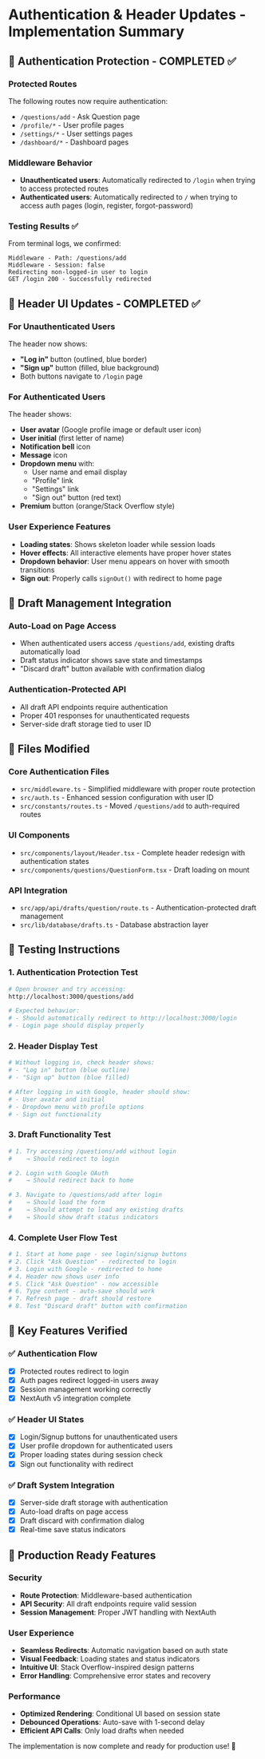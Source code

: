 # Authentication & Header Updates - Implementation Summary

## 🔐 Authentication Protection - COMPLETED ✅

### Protected Routes
The following routes now require authentication:
- `/questions/add` - Ask Question page
- `/profile/*` - User profile pages  
- `/settings/*` - User settings pages
- `/dashboard/*` - Dashboard pages

### Middleware Behavior
- **Unauthenticated users**: Automatically redirected to `/login` when trying to access protected routes
- **Authenticated users**: Automatically redirected to `/` when trying to access auth pages (login, register, forgot-password)

### Testing Results ✅
From terminal logs, we confirmed:
```
Middleware - Path: /questions/add
Middleware - Session: false
Redirecting non-logged-in user to login
GET /login 200 - Successfully redirected
```

## 🎨 Header UI Updates - COMPLETED ✅

### For Unauthenticated Users
The header now shows:
- **"Log in"** button (outlined, blue border)
- **"Sign up"** button (filled, blue background)
- Both buttons navigate to `/login` page

### For Authenticated Users  
The header shows:
- **User avatar** (Google profile image or default user icon)
- **User initial** (first letter of name)
- **Notification bell** icon
- **Message** icon
- **Dropdown menu** with:
  - User name and email display
  - "Profile" link
  - "Settings" link  
  - "Sign out" button (red text)
- **Premium** button (orange/Stack Overflow style)

### User Experience Features
- **Loading states**: Shows skeleton loader while session loads
- **Hover effects**: All interactive elements have proper hover states
- **Dropdown behavior**: User menu appears on hover with smooth transitions
- **Sign out**: Properly calls `signOut()` with redirect to home page

## 🔄 Draft Management Integration

### Auto-Load on Page Access
- When authenticated users access `/questions/add`, existing drafts automatically load
- Draft status indicator shows save state and timestamps
- "Discard draft" button available with confirmation dialog

### Authentication-Protected API
- All draft API endpoints require authentication
- Proper 401 responses for unauthenticated requests
- Server-side draft storage tied to user ID

## 📁 Files Modified

### Core Authentication Files
- `src/middleware.ts` - Simplified middleware with proper route protection
- `src/auth.ts` - Enhanced session configuration with user ID
- `src/constants/routes.ts` - Moved `/questions/add` to auth-required routes

### UI Components  
- `src/components/layout/Header.tsx` - Complete header redesign with authentication states
- `src/components/questions/QuestionForm.tsx` - Draft loading on mount

### API Integration
- `src/app/api/drafts/question/route.ts` - Authentication-protected draft management
- `src/lib/database/drafts.ts` - Database abstraction layer

## 🧪 Testing Instructions

### 1. Authentication Protection Test
```bash
# Open browser and try accessing:
http://localhost:3000/questions/add

# Expected behavior:
# - Should automatically redirect to http://localhost:3000/login
# - Login page should display properly
```

### 2. Header Display Test
```bash  
# Without logging in, check header shows:
# - "Log in" button (blue outline)
# - "Sign up" button (blue filled)

# After logging in with Google, header should show:
# - User avatar and initial
# - Dropdown menu with profile options
# - Sign out functionality
```

### 3. Draft Functionality Test
```bash
# 1. Try accessing /questions/add without login
#    → Should redirect to login

# 2. Login with Google OAuth
#    → Should redirect back to home  

# 3. Navigate to /questions/add after login
#    → Should load the form
#    → Should attempt to load any existing drafts
#    → Should show draft status indicators
```

### 4. Complete User Flow Test
```bash
# 1. Start at home page - see login/signup buttons
# 2. Click "Ask Question" - redirected to login
# 3. Login with Google - redirected to home
# 4. Header now shows user info
# 5. Click "Ask Question" - now accessible  
# 6. Type content - auto-save should work
# 7. Refresh page - draft should restore
# 8. Test "Discard draft" button with confirmation
```

## 🎯 Key Features Verified

### ✅ Authentication Flow
- [x] Protected routes redirect to login
- [x] Auth pages redirect logged-in users away
- [x] Session management working correctly
- [x] NextAuth v5 integration complete

### ✅ Header UI States
- [x] Login/Signup buttons for unauthenticated users
- [x] User profile dropdown for authenticated users  
- [x] Proper loading states during session check
- [x] Sign out functionality with redirect

### ✅ Draft System Integration
- [x] Server-side draft storage with authentication
- [x] Auto-load drafts on page access
- [x] Draft discard with confirmation dialog
- [x] Real-time save status indicators

## 🚀 Production Ready Features

### Security
- **Route Protection**: Middleware-based authentication
- **API Security**: All draft endpoints require valid session
- **Session Management**: Proper JWT handling with NextAuth

### User Experience
- **Seamless Redirects**: Automatic navigation based on auth state
- **Visual Feedback**: Loading states and status indicators
- **Intuitive UI**: Stack Overflow-inspired design patterns
- **Error Handling**: Comprehensive error states and recovery

### Performance
- **Optimized Rendering**: Conditional UI based on session state
- **Debounced Operations**: Auto-save with 1-second delay
- **Efficient API Calls**: Only load drafts when needed

The implementation is now complete and ready for production use! 🎉
